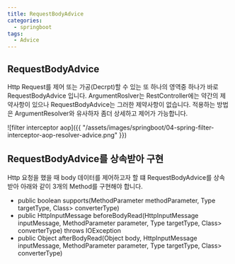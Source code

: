 ```yaml
---
title: RequestBodyAdvice
categories:
  - springboot
tags: 
  - Advice
---
```


## RequestBodyAdvice 
  Http Request를 제어 또는 가공(Decrpt)할 수 있는 또 하나의 영역중 하나가 바로 RequestBodyAdvice 입니다.
  ArgumentRoslver는 RestController에는 약간의 제약사항이 있으나 RequestBodyAdvice는 그러한 제약사항이 없습니다.
  적용하는 방법은 ArgumentResolver와 유사하자 좀더 상세하고 제어가 가능합니다.  

![filter interceptor aop]({{ "/assets/images/springboot/04-spring-filter-interceptor-aop-resolver-advice.png" }})

## RequestBodyAdvice를 상속받아 구현 
Http 요청을 했을 때 body 데이터를 제어하고자 할 떄 RequestBodyAdvice를 상속받아 아래와 같이 3개의 Method를 구현해야 합니다.  
- public boolean supports(MethodParameter methodParameter, Type targetType, Class<? extends HttpMessageConverter<?>> converterType)
- public HttpInputMessage beforeBodyRead(HttpInputMessage inputMessage, MethodParameter parameter, Type targetType, Class<? extends HttpMessageConverter<?>> converterType) throws IOException
- public Object afterBodyRead(Object body, HttpInputMessage inputMessage, MethodParameter parameter, Type targetType, Class<? extends HttpMessageConverter<?>> converterType)

